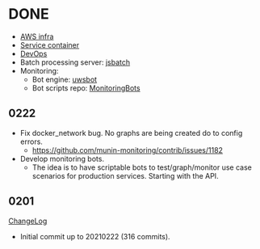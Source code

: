 # DONE

* [AWS infra](./infra/aws.md)
* [Service container](./service/container.md)
* [DevOps](./devops.md)
* Batch processing server: [jsbatch](https://jsbatch.uws.talkingpts.org/)
* Monitoring:
	* Bot engine: [uwsbot](./uwsbot.md)
	* Bot scripts repo: [MonitoringBots][monbots.repo]

[monbots.repo]: https://github.com/TalkingPoints/MonitoringBots

## 0222

* Fix docker_network bug. No graphs are being created do to config errors.
	* https://github.com/munin-monitoring/contrib/issues/1182
* Develop monitoring bots.
	* The idea is to have scriptable bots to test/graph/monitor use case scenarios for production services. Starting with the API.

## 0201

[ChangeLog](../../../compare/0b050354...86a9b4db)

* Initial commit up to 20210222 (316 commits).
